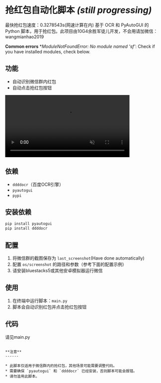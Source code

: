 **抢红包自动化脚本** _(still progressing)_
=======================
最快抢红包速度：0.3278543s(网速计算在内)
基于 OCR 和 PyAutoGUI 的 Python 脚本，用于抢红包。此项目由10G4余胜军徒儿开发，不会用请加微信：wangmianhao2019

**Common errors**
*_ModuleNotFoundError: No module named 'sf'_:  Check if you have installed modules, check below.

**功能**
--------

* 自动识别微信群内红包
* 自动点击抢红包按钮
<video src="https://private-user-images.githubusercontent.com/120712727/403840387-7ad0f088-2679-4beb-81fa-74adbcf88a44.mp4?jwt=eyJhbGciOiJIUzI1NiIsInR5cCI6IkpXVCJ9.eyJpc3MiOiJnaXRodWIuY29tIiwiYXVkIjoicmF3LmdpdGh1YnVzZXJjb250ZW50LmNvbSIsImtleSI6ImtleTUiLCJleHAiOjE3MzcwMjY3MTYsIm5iZiI6MTczNzAyNjQxNiwicGF0aCI6Ii8xMjA3MTI3MjcvNDAzODQwMzg3LTdhZDBmMDg4LTI2NzktNGJlYi04MWZhLTc0YWRiY2Y4OGE0NC5tcDQ_WC1BbXotQWxnb3JpdGhtPUFXUzQtSE1BQy1TSEEyNTYmWC1BbXotQ3JlZGVudGlhbD1BS0lBVkNPRFlMU0E1M1BRSzRaQSUyRjIwMjUwMTE2JTJGdXMtZWFzdC0xJTJGczMlMkZhd3M0X3JlcXVlc3QmWC1BbXotRGF0ZT0yMDI1MDExNlQxMTIwMTZaJlgtQW16LUV4cGlyZXM9MzAwJlgtQW16LVNpZ25hdHVyZT03MGRkNmEwYjQwZDk4ZWFlY2RkNDIzY2ZkYmNjYTVhNTU2MWI3NTc5MWZkNDA5MDY2ZmEyZTI5ZTk2NWY1YWYyJlgtQW16LVNpZ25lZEhlYWRlcnM9aG9zdCJ9.2fkfWwRCtP657tmU8KbM3ZuVWrSXKHGJFoXTvoDyMzY" data-canonical-src="https://private-user-images.githubusercontent.com/120712727/403840387-7ad0f088-2679-4beb-81fa-74adbcf88a44.mp4?jwt=eyJhbGciOiJIUzI1NiIsInR5cCI6IkpXVCJ9.eyJpc3MiOiJnaXRodWIuY29tIiwiYXVkIjoicmF3LmdpdGh1YnVzZXJjb250ZW50LmNvbSIsImtleSI6ImtleTUiLCJleHAiOjE3MzcwMjY3MTYsIm5iZiI6MTczNzAyNjQxNiwicGF0aCI6Ii8xMjA3MTI3MjcvNDAzODQwMzg3LTdhZDBmMDg4LTI2NzktNGJlYi04MWZhLTc0YWRiY2Y4OGE0NC5tcDQ_WC1BbXotQWxnb3JpdGhtPUFXUzQtSE1BQy1TSEEyNTYmWC1BbXotQ3JlZGVudGlhbD1BS0lBVkNPRFlMU0E1M1BRSzRaQSUyRjIwMjUwMTE2JTJGdXMtZWFzdC0xJTJGczMlMkZhd3M0X3JlcXVlc3QmWC1BbXotRGF0ZT0yMDI1MDExNlQxMTIwMTZaJlgtQW16LUV4cGlyZXM9MzAwJlgtQW16LVNpZ25hdHVyZT03MGRkNmEwYjQwZDk4ZWFlY2RkNDIzY2ZkYmNjYTVhNTU2MWI3NTc5MWZkNDA5MDY2ZmEyZTI5ZTk2NWY1YWYyJlgtQW16LVNpZ25lZEhlYWRlcnM9aG9zdCJ9.2fkfWwRCtP657tmU8KbM3ZuVWrSXKHGJFoXTvoDyMzY" controls="controls" muted="muted" class="d-block rounded-bottom-2 border-top width-fit" style="max-height:640px; min-height: 200px">

  </video>

**依赖**
--------

* `ddddocr`（百度OCR引擎）
* `pyautogui`
* `pypi`

**安装依赖**
-------------

```bash
pip install pyautogui
pip install ddddocr

```

**配置**
------

1. 将微信群的截图保存为 `last_screenshot`(Have done automatically)
2. 配置 `os/screenshot` 的路径和参数（参考下面的配置示例）
3. 请安装bluestacks5或其他安卓模拟器运行微信

**使用**
------

1. 在终端中运行脚本：`main.py`
2. 脚本会自动识别红包并点击抢红包按钮

**代码**
-----

请见main.py
```

**注意**
------

* 此脚本仅适用于微信群内的抢红包，其他场景可能需要调整代码。
* 需要确保 `pyautogui` 和 `ddddocr` 已经安装，否则脚本可能会报错。
* 请勿滥用此脚本。


